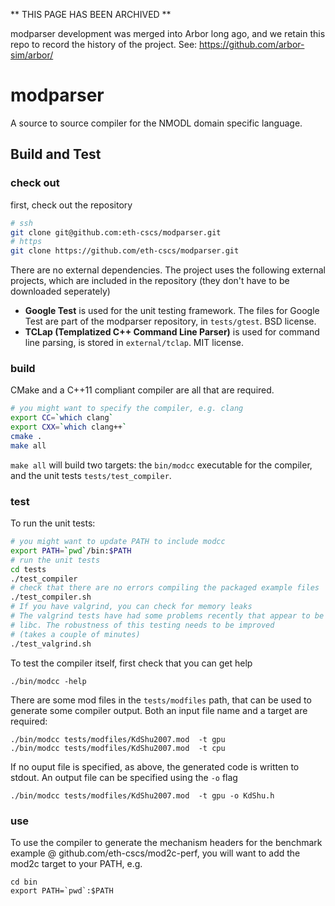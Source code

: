 ** THIS PAGE HAS BEEN ARCHIVED **

modparser development was merged into Arbor long ago, and we retain this repo to record the history of the project.
See: https://github.com/arbor-sim/arbor/

# modparser

A source to source compiler for the NMODL domain specific language.

## Build and Test

### check out

first, check out the repository
```bash
# ssh
git clone git@github.com:eth-cscs/modparser.git
# https
git clone https://github.com/eth-cscs/modparser.git
```

There are no external dependencies. The project uses the following external projects, which are included in the repository (they don't have to be downloaded seperately)
* **Google Test** is used for the unit testing framework. The files for Google Test are part of the modparser repository, in ```tests/gtest```. BSD license.
* **TCLap (Templatized C++ Command Line Parser)** is used for command line parsing, is stored in `external/tclap`. MIT license.

### build

CMake and a C++11 compliant compiler are all that are required.

```bash
# you might want to specify the compiler, e.g. clang
export CC=`which clang`
export CXX=`which clang++`
cmake .
make all
```

```make all``` will build two targets: the ```bin/modcc``` executable for the compiler, and the unit tests ```tests/test_compiler```.

### test

To run the unit tests:
```bash
# you might want to update PATH to include modcc
export PATH=`pwd`/bin:$PATH
# run the unit tests
cd tests
./test_compiler
# check that there are no errors compiling the packaged example files
./test_compiler.sh
# If you have valgrind, you can check for memory leaks
# The valgrind tests have had some problems recently that appear to be caused by
# libc. The robustness of this testing needs to be improved
# (takes a couple of minutes)
./test_valgrind.sh
```

To test the compiler itself, first check that you can get help

```
./bin/modcc -help
```

There are some mod files in the ```tests/modfiles``` path, that can be used to generate some compiler output. Both an input file name and a target are required:

```
./bin/modcc tests/modfiles/KdShu2007.mod  -t gpu
./bin/modcc tests/modfiles/KdShu2007.mod  -t cpu
```

If no ouput file is specified, as above, the generated code is written to stdout. An output file can be specified using the ```-o``` flag

```
./bin/modcc tests/modfiles/KdShu2007.mod  -t gpu -o KdShu.h
```

### use

To use the compiler to generate the mechanism headers for the benchmark example @ github.com/eth-cscs/mod2c-perf, you will want to add the mod2c target to your PATH, e.g.
```
cd bin
export PATH=`pwd`:$PATH
```

